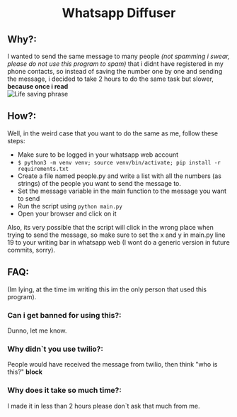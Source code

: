 # <center>Whatsapp Diffuser

## Why?:

I wanted to send the same message to many people _(not spamming i swear, please do not use this program to spam)_ that i didnt have registered in my phone contacts, so instead of saving the number one by one and sending the message, i decided to take 2 hours to do the same task but slower, **because once i read**  
![Life saving phrase](https://preview.redd.it/2ialma4xoiv41.jpg?auto=webp&s=85416fd4fc3a4c12394763d4f40708f4e4287b96)

## How?:

Well, in the weird case that you want to do the same as me, follow these steps:

- Make sure to be logged in your whatsapp web account
- `$ python3 -m venv venv; source venv/bin/activate; pip install -r requirements.txt`
- Create a file named people.py and write a list with all the numbers (as strings) of the people you want to send the message to.
- Set the message variable in the main function to the message you want to send
- Run the script using `python main.py`
- Open your browser and click on it

Also, its very possible that the script will click in the wrong place when trying to send the message, so make sure to set the x and y in main.py line 19 to your writing bar in whatsapp web (I wont do a generic version in future commits, sorry).

## FAQ:

(Im lying, at the time im writing this im the only person that used this program).

### Can i get banned for using this?:

Dunno, let me know.

### Why didn`t you use twilio?:

People would have received the message from twilio, then think "who is this?" **block**

### Why does it take so much time?:

I made it in less than 2 hours please don`t ask that much from me.
